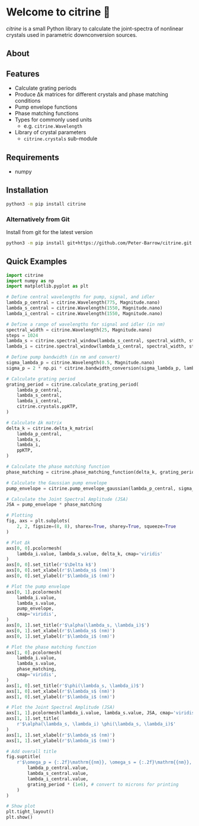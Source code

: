 # Welcome to citrine 💎

*citrine* is a small Python library to calculate the joint-spectra of nonlinear crystals used in parametric downconversion sources.

## About


## Features
- Calculate grating periods
- Produce Δk matrices for different crystals and phase matching conditions
- Pump envelope functions
- Phase matching functions
- Types for commonly used units
    - e.g. ```citrine.Wavelength```
- Library of crystal parameters
    - ``` citrine.crystals ``` sub-module


## Requirements
- numpy

## Installation

```sh title="pypi"
python3 -m pip install citrine
```

### Alternatively from Git
Install from git for the latest version
```sh title="git"
python3 -m pip install git+https://github.com/Peter-Barrow/citrine.git
```

## Quick Examples

``` python
import citrine
import numpy as np
import matplotlib.pyplot as plt

# Define central wavelengths for pump, signal, and idler
lambda_p_central = citrine.Wavelength(775, Magnitude.nano)
lambda_s_central = citrine.Wavelength(1550, Magnitude.nano)
lambda_i_central = citrine.Wavelength(1550, Magnitude.nano)

# Define a range of wavelengths for signal and idler (in nm)
spectral_width = citrine.Wavelength(25, Magnitude.nano)
steps = 1024
lambda_s = citrine.spectral_window(lambda_s_central, spectral_width, steps)
lambda_i = citrine.spectral_window(lambda_i_central, spectral_width, steps)

# Define pump bandwidth (in nm and convert)
sigma_lambda_p = citrine.Wavelength(0.5, Magnitude.nano)
sigma_p = 2 * np.pi * citrine.bandwidth_conversion(sigma_lambda_p, lambda_p_central)

# Calculate grating period
grating_period = citrine.calculate_grating_period(
    lambda_p_central,
    lambda_s_central,
    lambda_i_central,
    citrine.crystals.ppKTP,
)

# Calculate Δk matrix
delta_k = citrine.delta_k_matrix(
    lambda_p_central,
    lambda_s,
    lambda_i,
    ppKTP,
)

# Calculate the phase matching function
phase_matching = citrine.phase_matching_function(delta_k, grating_period, 1e-2)

# Calculate the Gaussian pump envelope
pump_envelope = citrine.pump_envelope_gaussian(lambda_p_central, sigma_p, lambda_s, lambda_i)

# Calculate the Joint Spectral Amplitude (JSA)
JSA = pump_envelope * phase_matching

# Plotting
fig, axs = plt.subplots(
    2, 2, figsize=(8, 8), sharex=True, sharey=True, squeeze=True
)

# Plot Δk
axs[0, 0].pcolormesh(
    lambda_i.value, lambda_s.value, delta_k, cmap='viridis'
)
axs[0, 0].set_title(r'$\Delta k$')
axs[0, 0].set_xlabel(r'$\lambda_s$ (nm)')
axs[0, 0].set_ylabel(r'$\lambda_i$ (nm)')

# Plot the pump envelope
axs[0, 1].pcolormesh(
    lambda_i.value,
    lambda_s.value,
    pump_envelope,
    cmap='viridis',
)
axs[0, 1].set_title(r'$\alpha(\lambda_s, \lambda_i)$')
axs[0, 1].set_xlabel(r'$\lambda_s$ (nm)')
axs[0, 1].set_ylabel(r'$\lambda_i$ (nm)')

# Plot the phase matching function
axs[1, 0].pcolormesh(
    lambda_i.value,
    lambda_s.value,
    phase_matching,
    cmap='viridis',
)
axs[1, 0].set_title(r'$\phi(\lambda_s, \lambda_i)$')
axs[1, 0].set_xlabel(r'$\lambda_s$ (nm)')
axs[1, 0].set_ylabel(r'$\lambda_i$ (nm)')

# Plot the Joint Spectral Amplitude (JSA)
axs[1, 1].pcolormesh(lambda_i.value, lambda_s.value, JSA, cmap='viridis')
axs[1, 1].set_title(
    r'$\alpha(\lambda_s, \lambda_i) \phi(\lambda_s, \lambda_i)$'
)
axs[1, 1].set_xlabel(r'$\lambda_s$ (nm)')
axs[1, 1].set_ylabel(r'$\lambda_i$ (nm)')

# Add overall title
fig.suptitle(
    r'$\omega_p = {:.2f}\mathrm{{nm}}, \omega_s = {:.2f}\mathrm{{nm}}, \omega_i = {:.2f}\mathrm{{nm}}, \Lambda = {:.2f}\mathrm{{\mu m}}$'.format(
        lambda_p_central.value,
        lambda_s_central.value,
        lambda_i_central.value,
        grating_period * (1e6), # convert to microns for printing
    )
)

# Show plot
plt.tight_layout()
plt.show()

```

